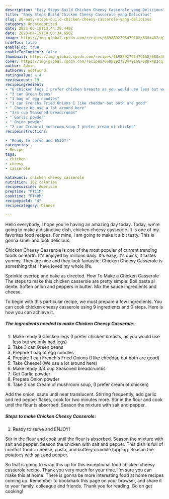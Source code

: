 ```yaml
---
description: "Easy Steps Build Chicken Cheesy Casserole yang Delicious"
title: "Easy Steps Build Chicken Cheesy Casserole yang Delicious"
slug: 20-easy-steps-build-chicken-cheesy-casserole-yang-delicious
category: Uncategorized
date: 2023-06-18T13:44:29.449Z
date: 2023-04-19T10:03:34.650Z
image: https://img-global.cpcdn.com/recipes/6698892793479168/680x482cq70/chicken-cheesy-casserole-recipe-main-photo.jpg
hideToc: false
enableToc: true
enableTocContent: false
thumbnail: https://img-global.cpcdn.com/recipes/6698892793479168/680x482cq70/chicken-cheesy-casserole-recipe-main-photo.jpg
cover: https://img-global.cpcdn.com/recipes/6698892793479168/680x482cq70/chicken-cheesy-casserole-recipe-main-photo.jpg
author: Admin
authorAv: notfound
ratingvalue: 4.4
reviewcount: 19
recipeingredient:
- "6 Chicken legs I prefer chicken breasts as you would use less but we only had legs"
- "3 can Green beans"
- "1 bag of egg noodles"
- "1 can Frenchs Fried Onions I like cheddar but both are good"
- " Cheese We use a lot around here"
- "3/4 cup Seasoned breadcrumbs"
- " Garlic powder"
- " Onion powder"
- "2 can Cream of mushroom soup I prefer cream of chicken"
recipeinstructions:

- "Ready to serve and ENJOY!"
categories:
- Recipe
tags:
- chicken
- cheesy
- casserole

katakunci: chicken cheesy casserole 
nutrition: 162 calories
recipecuisine: American
preptime: "PT11M"
cooktime: "PT40M"
recipeyield: "4"
recipecategory: Dinner

---
```



Hello everybody, I hope you're having an amazing day today. Today, we're going to make a distinctive dish, chicken cheesy casserole. It is one of my favorites food recipes. For mine, I am going to make it a bit tasty. This is gonna smell and look delicious.

Chicken Cheesy Casserole is one of the most popular of current trending foods on earth. It's enjoyed by millions daily. It's easy, it's quick, it tastes yummy. They are nice and they look fantastic. Chicken Cheesy Casserole is something that I have loved my whole life.

Sprinkle overtop and bake as directed. How To Make a Chicken Casserole The steps to make this chicken casserole are pretty simple: Boil pasta al dente. Soften onion and peppers in butter. Mix the sauce ingredients and cheese.


To begin with this particular recipe, we must prepare a few ingredients. You can cook chicken cheesy casserole using 9 ingredients and 0 steps. Here is how you can achieve it.

<!--inarticleads1-->

##### The ingredients needed to make Chicken Cheesy Casserole:

1. Make ready 6 Chicken legs (I prefer chicken breasts, as you would use less but we only had legs)
1. Take 3 can Green beans
1. Prepare 1 bag of egg noodles
1. Prepare 1 can French&#39;s Fried Onions (I like cheddar, but both are good)
1. Take  Cheese! (We use a lot around here)
1. Make ready 3/4 cup Seasoned breadcrumbs
1. Get  Garlic powder
1. Prepare  Onion powder
1. Take 2 can Cream of mushroom soup, (I prefer cream of chicken)


Add the onion, sauté until near translucent. Stirring frequently, add garlic and red pepper flakes, cook for two minutes more. Stir in the flour and cook until the flour is absorbed. Season the mixture with salt and pepper. 

<!--inarticleads2-->

##### Steps to make Chicken Cheesy Casserole:


1. Ready to serve and ENJOY!

Stir in the flour and cook until the flour is absorbed. Season the mixture with salt and pepper. Season the chicken with salt and pepper. This dish is full of comfort foods: cheese, pasta, and buttery crumble topping. Season the potatoes with salt and pepper. 

So that is going to wrap this up for this exceptional food chicken cheesy casserole recipe. Thank you very much for your time. I'm sure you can make this at home. There is gonna be more interesting food at home recipes coming up. Remember to bookmark this page on your browser, and share it to your family, colleague and friends. Thank you for reading. Go on get cooking!
